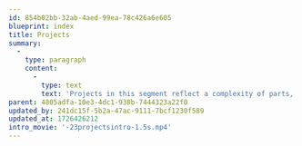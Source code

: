 ```yaml
---
id: 854b02bb-32ab-4aed-99ea-78c426a6e605
blueprint: index
title: Projects
summary:
  -
    type: paragraph
    content:
      -
        type: text
        text: 'Projects in this segment reflect a complexity of parts, communication means and ideas.'
parent: 4805adfa-10e3-4dc1-938b-7444323a22f0
updated_by: 241dc15f-5b2a-47ac-9111-7bcf1230f589
updated_at: 1726426212
intro_movie: '-23projectsintro-1.5s.mp4'
---
```

